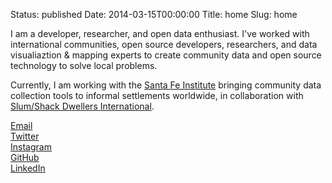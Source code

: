 Status: published
Date: 2014-03-15T00:00:00
Title: home
Slug: home

I am a developer, researcher, and open data enthusiast. I've worked with international communities, open source developers, researchers, and data visualiaztion & mapping experts to create community data and open source technology to solve local problems.

Currently, I am working with the [Santa Fe Institute](http://santafe.edu/research/informal-settlements/) bringing community data collection tools to informal settlements worldwide, in collaboration with [Slum/Shack Dwellers International](http://www.sdinet.org/).

<div class="pure-g">
<div class="small-caps home-link pure-u-1-3 pure-u-sm-1-5"><a href="mailto:&#106;&#111;&#101;&#064;&#106;&#111;&#101;&#097;&#104;&#097;&#110;&#100;&#046;&#099;&#111;&#109;">Email</a></div>
<div class="small-caps home-link pure-u-1-3 pure-u-sm-1-5"><a href="http://twitter.com/joeahand">Twitter</a></div>
<div class="small-caps home-link pure-u-1-3 pure-u-sm-1-5"><a href="https://instagram.com/joeahand/">Instagram</a></div>
<div class="small-caps home-link pure-u-1-2 pure-u-sm-1-5"><a href="http://github.com/joehand">GitHub</a></div>
<div class="small-caps home-link pure-u-1-2 pure-u-sm-1-5"><a href="https://www.linkedin.com/in/joeahand">LinkedIn</a></div>
</div>